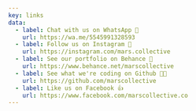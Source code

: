 ```yaml
---
key: links
data:
  - label: Chat with us on WhatsApp 💬
    url: https://wa.me/5545991328593
  - label: Follow us on Instagram 📸
    url: https://instagram.com/mars.collective
  - label: See our portfolio on Behance 🎨
    url: https://www.behance.net/marscollective
  - label: See what we're coding on Github 🧑‍💻
    url: https://github.com/marscollective
  - label: Like us on Facebook 👍
    url: https://www.facebook.com/marscollective.co
---
```


